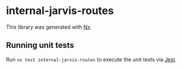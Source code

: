 # internal-jarvis-routes

This library was generated with [Nx](https://nx.dev).

## Running unit tests

Run `nx test internal-jarvis-routes` to execute the unit tests via [Jest](https://jestjs.io).
